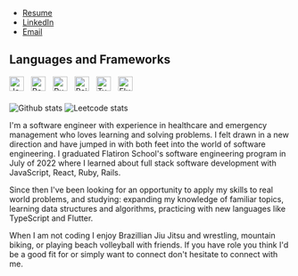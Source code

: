 


- [Resume](https://drive.google.com/file/d/14AEBukQk8stLHsOE3yZpKJevcKlJhbY1/view?usp=sharing)
- [LinkedIn](https://www.linkedin.com/in/alexander-schuessler/)
- [Email](schuessler.alex@gmail.com)

## Languages and Frameworks

<img align="left" alt="JavaScript" width="26px" src="https://cdn.jsdelivr.net/gh/devicons/devicon/icons/javascript/javascript-original.svg" style="padding-right:10px;" />
<img align="left" alt="React" width="26px" src="https://cdn.jsdelivr.net/gh/devicons/devicon/icons/react/react-original.svg" style="padding-right:10px;" />
<img align="left" alt="Ruby" width="26px" src="https://cdn.jsdelivr.net/gh/devicons/devicon/icons/ruby/ruby-original.svg" style="padding-right:10px;" />
<img align="left" alt="Rails" width="26px" src="https://pbs.twimg.com/media/CZGHPChUAAA3jqE?format=png&name=large" style="padding-right:10px;" />
<img align="left" alt="TypeScript" width="26px" src="https://cdn.jsdelivr.net/gh/devicons/devicon/icons/typescript/typescript-original.svg" style="padding-right:10px;" />
<img align="left" alt="Flutter" width="26px" src="https://mobilecoderz.com/images/services/flutter/flutter.png" style="padding-right:10px;" />

<br></br>


![Github stats](https://github-readme-stats.vercel.app/api?username=Retroviridae&theme=highcontrast&show_icons=true&count_private=true)
![Leetcode stats](https://leetcard.jacoblin.cool/Retroviridae?theme=dark)

I'm a software engineer with experience in healthcare and emergency management who loves learning and solving problems. I felt drawn in a new direction and have jumped in with both feet into the world of software engineering. I graduated Flatiron School's software engineering program in July of 2022 where I learned about full stack software development with JavaScript, React, Ruby, Rails. 

Since then I've been looking for an opportunity to apply my skills to real world problems, and studying: expanding my knowledge of familiar topics, learning data structures and algorithms, practicing with new languages like TypeScript and Flutter. 

When I am not coding I enjoy Brazillian Jiu Jitsu and wrestling, mountain biking, or playing beach volleyball with friends.  If you have role you think I'd be a good fit for or simply want to connect don't hesitate to connect with me.
